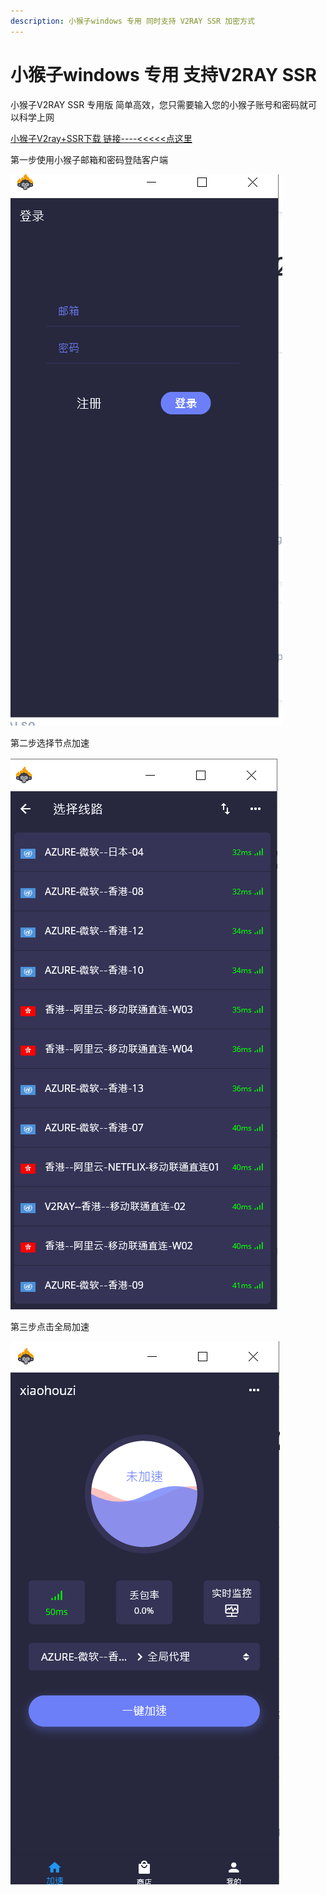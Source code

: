 ```yaml
---
description: 小猴子windows 专用 同时支持 V2RAY SSR 加密方式
---
```


# 小猴子windows 专用 支持V2RAY SSR

小猴子V2RAY SSR 专用版  简单高效，您只需要输入您的小猴子账号和密码就可以科学上网

[小猴子V2ray+SSR下载 链接----&lt;&lt;&lt;&lt;&lt;点这里](https://coding-net-production-file-1257242599.cos.ap-shanghai.myqcloud.com/3b718410-5dcf-11ea-a512-39bbf3315815.exe?sign=q-sign-algorithm%3Dsha1%26q-ak%3DAKIDay83lFmaS6Y4LTdzMVO1SdZOyJSNOYpr%26q-sign-time%3D1585561342%3B1585564942%26q-key-time%3D1585561342%3B1585564942%26q-header-list%3D%26q-url-param-list%3Dresponse-content-disposition%3Bresponse-expires%26q-signature%3D20bc67677d2eb6342f9d42ba47580e9c8e391491&response-content-disposition=attachment%3Bfilename%3Dxiaohouziwinv2ssr.exe&response-expires=Wed%2C%2001%20Apr%202020%2021%3A42%3A22%20GMT)

第一步使用小猴子邮箱和密码登陆客户端

![](../.gitbook/assets/tim-tu-pian-20191222011334%20%281%29.png)

第二步选择节点加速

![](../.gitbook/assets/tim-tu-pian-20191222011433.png)

第三步点击全局加速

![](../.gitbook/assets/tim-tu-pian-20191222011413.png)

